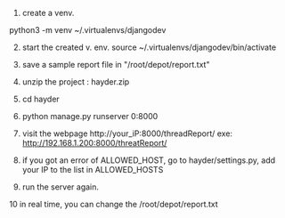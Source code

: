 1. create a venv.

python3 -m venv ~/.virtualenvs/djangodev

2. start the created v. env. 
source ~/.virtualenvs/djangodev/bin/activate

3. save a sample report file in "/root/depot/report.txt"

4. unzip the project : hayder.zip

5. cd hayder

6. python manage.py runserver 0:8000

7. visit the webpage http://your_iP:8000/threadReport/
exe: http://192.168.1.200:8000/threatReport/

8. if you got an error of ALLOWED_HOST, go to hayder/settings.py, add your IP to the list in ALLOWED_HOSTS

9. run the server again.

10 in real time, you can change the /root/depot/report.txt
